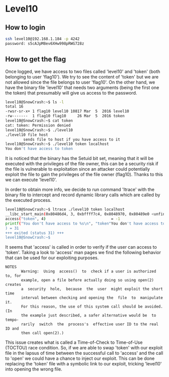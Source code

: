 # Level10

## How to login

```bash
ssh level10@192.168.1.184 -p 4242
password: s5cAJpM8ev6XHw998pRWG728z
```

## How to get the flag

Once logged, we have access to two files called 'level10' and 'token' (both belonging to user 'flag10'). We try to see the content of 'token' but we are not allowed since the file belongs to user 'flag10'. On the other hand, we have the binary file 'level10' that needs two arguments (being the first one the token) that presumably will give us access to the password.
```bash
level10@SnowCrash:~$ ls -l
total 16
-rwsr-sr-x+ 1 flag10 level10 10817 Mar  5  2016 level10
-rw-------  1 flag10 flag10     26 Mar  5  2016 token
level10@SnowCrash:~$ cat token 
cat: token: Permission denied
level10@SnowCrash:~$ ./level10
./level10 file host
        sends file to host if you have access to it
level10@SnowCrash:~$ ./level10 token localhost
You don't have access to token
```

It is noticed that the binary has the Setuid bit set, meaning that it will be executed with the privileges of the file owner, this can be a security risk if the file is vulnerable to exploitation since an attacker could potentially exploit the file to gain the privileges of the file owner (flag10). Thanks to this we can execute 'level10'.

In order to obtain more info, we decide to run command 'ltrace' with the binary file to intercept and record dynamic library calls which are called by the executed process. 
```bash
level10@SnowCrash:~$ ltrace ./level10 token localhost
__libc_start_main(0x80486d4, 3, 0xbffff7c4, 0x8048970, 0x80489e0 <unfinished ...>
access("token", 4)                             = -1
printf("You don't have access to %s\n", "token"You don't have access to token
) = 31
+++ exited (status 31) +++
level10@SnowCrash:~$ 
```

It seems that 'access' is called in order to verify if the user can access to 'token'. Taking a look to 'access' man pages we find the following behavior that can be used for our exploiting purposes.
```
NOTES
       Warning:  Using  access()  to  check if a user is authorized to, for
       example, open a file before actually doing so using open(2)  creates
       a  security  hole,  because  the  user  might exploit the short time
       interval between checking and opening the  file  to  manipulate  it.
       For this reason, the use of this system call should be avoided.  (In
       the example just described, a safer alternative would be  to  tempo‐
       rarily  switch  the  process's  effective user ID to the real ID and
       then call open(2).)
```

This issue creates what is called a Time-of-Check to Time-of-Use (TOCTOU) race condition. So, if we are able to swap 'token' with our exploit file in the lapsus of time between the successful call to 'access' and the call to 'open' we could have a chance to inject our exploit. This can be done replacing the 'token' file with a symbolic link to our exploit, tricking 'level10' into opening the wrong file.


